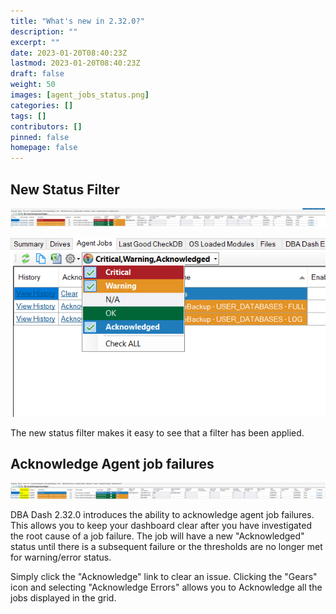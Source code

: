 ```yaml
---
title: "What's new in 2.32.0?"
description: ""
excerpt: ""
date: 2023-01-20T08:40:23Z
lastmod: 2023-01-20T08:40:23Z
draft: false
weight: 50
images: [agent_jobs_status.png]
categories: []
tags: []
contributors: []
pinned: false
homepage: false
---
```

## New Status Filter

[![Agent Jobs](agent_jobs.png)](agent_jobs.png)

[![Agent Jobs status filter](agent_jobs_status.png)](agent_jobs_status.png)

The new status filter makes it easy to see that a filter has been applied.  

## Acknowledge Agent job failures

[![Acknowledge Agent Jobs](agent_jobs_acknowledge.png)](agent_jobs_acknowledge.png)

DBA Dash 2.32.0 introduces the ability to acknowledge agent job failures.  This allows you to keep your dashboard clear after you have investigated the root cause of a job failure.  The job will have a new "Acknowledged" status until there is a subsequent failure or the thresholds are no longer met for warning/error status.

Simply click the "Acknowledge" link to clear an issue.  Clicking the "Gears" icon and selecting "Acknowledge Errors" allows you to Acknowledge all the jobs displayed in the grid.
